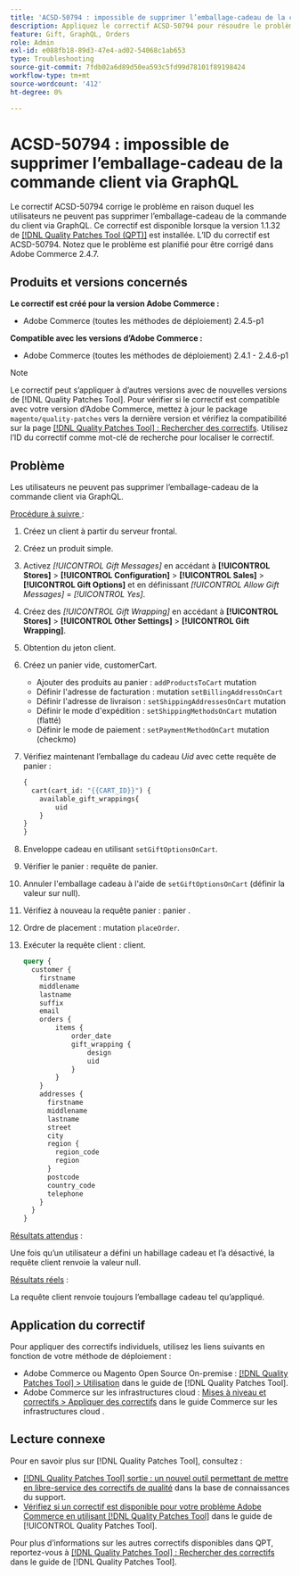 ```yaml
---
title: 'ACSD-50794 : impossible de supprimer l’emballage-cadeau de la commande client via GraphQL'
description: Appliquez le correctif ACSD-50794 pour résoudre le problème d’Adobe Commerce en raison duquel les utilisateurs ne peuvent pas supprimer l’emballage-cadeau de la commande client via GraphQL.
feature: Gift, GraphQL, Orders
role: Admin
exl-id: e088fb18-89d3-47e4-ad02-54068c1ab653
type: Troubleshooting
source-git-commit: 7fdb02a6d89d50ea593c5fd99d78101f89198424
workflow-type: tm+mt
source-wordcount: '412'
ht-degree: 0%

---
```


# ACSD-50794 : impossible de supprimer l’emballage-cadeau de la commande client via GraphQL

Le correctif ACSD-50794 corrige le problème en raison duquel les utilisateurs ne peuvent pas supprimer l’emballage-cadeau de la commande du client via GraphQL. Ce correctif est disponible lorsque la version 1.1.32 de [[!DNL Quality Patches Tool (QPT)]](https://experienceleague.adobe.com/fr/docs/commerce-operations/tools/quality-patches-tool/quality-patches-tool-to-self-serve-quality-patches) est installée. L’ID du correctif est ACSD-50794. Notez que le problème est planifié pour être corrigé dans Adobe Commerce 2.4.7.

## Produits et versions concernés

**Le correctif est créé pour la version Adobe Commerce :**

* Adobe Commerce (toutes les méthodes de déploiement) 2.4.5-p1

**Compatible avec les versions d’Adobe Commerce :**

* Adobe Commerce (toutes les méthodes de déploiement) 2.4.1 - 2.4.6-p1

>[!NOTE]
>
>Le correctif peut s’appliquer à d’autres versions avec de nouvelles versions de [!DNL Quality Patches Tool]. Pour vérifier si le correctif est compatible avec votre version d’Adobe Commerce, mettez à jour le package `magento/quality-patches` vers la dernière version et vérifiez la compatibilité sur la page [[!DNL Quality Patches Tool] : Rechercher des correctifs](https://experienceleague.adobe.com/tools/commerce-quality-patches/index.html?lang=fr). Utilisez l’ID du correctif comme mot-clé de recherche pour localiser le correctif.

## Problème

Les utilisateurs ne peuvent pas supprimer l’emballage-cadeau de la commande client via GraphQL.

<u>Procédure à suivre </u> :

1. Créez un client à partir du serveur frontal.
1. Créez un produit simple.
1. Activez *[!UICONTROL Gift Messages]* en accédant à **[!UICONTROL Stores]** > **[!UICONTROL Configuration]** > **[!UICONTROL Sales]** > **[!UICONTROL Gift Options]** et en définissant *[!UICONTROL Allow Gift Messages]* = *[!UICONTROL Yes]*.
1. Créez des *[!UICONTROL Gift Wrapping]* en accédant à **[!UICONTROL Stores]** > **[!UICONTROL Other Settings]** > **[!UICONTROL Gift Wrapping]**.
1. Obtention du jeton client.
1. Créez un panier vide, customerCart.
   * Ajouter des produits au panier : `addProductsToCart` mutation
   * Définir l&#39;adresse de facturation : mutation `setBillingAddressOnCart`
   * Définir l&#39;adresse de livraison : `setShippingAddressesOnCart` mutation
   * Définir le mode d&#39;expédition : `setShippingMethodsOnCart` mutation (flatté)
   * Définir le mode de paiement : `setPaymentMethodOnCart` mutation (checkmo)
1. Vérifiez maintenant l’emballage du cadeau *Uid* avec cette requête de panier :

   ```GraphQL
   {
     cart(cart_id: "{{CART_ID}}") {
       available_gift_wrappings{
           uid
       }
   }
   }
   ```

1. Enveloppe cadeau en utilisant `setGiftOptionsOnCart`.
1. Vérifier le panier : requête de panier.
1. Annuler l&#39;emballage cadeau à l&#39;aide de `setGiftOptionsOnCart` (définir la valeur sur null).
1. Vérifiez à nouveau la requête panier : panier .
1. Ordre de placement : mutation `placeOrder`.
1. Exécuter la requête client : client.

   ```GraphQL
   query {
     customer {
       firstname
       middlename
       lastname
       suffix
       email
       orders {
           items {
               order_date
               gift_wrapping {
                   design
                   uid
               }
           }
       }
       addresses {
         firstname
         middlename
         lastname
         street
         city
         region {
           region_code
           region
         }
         postcode
         country_code
         telephone
       }
     }
   }
   ```

<u>Résultats attendus</u> :

Une fois qu’un utilisateur a défini un habillage cadeau et l’a désactivé, la requête client renvoie la valeur null.

<u>Résultats réels</u> :

La requête client renvoie toujours l’emballage cadeau tel qu’appliqué.

## Application du correctif

Pour appliquer des correctifs individuels, utilisez les liens suivants en fonction de votre méthode de déploiement :

* Adobe Commerce ou Magento Open Source On-premise : [[!DNL Quality Patches Tool] > Utilisation](/help/tools/quality-patches-tool/usage.md) dans le guide de [!DNL Quality Patches Tool].
* Adobe Commerce sur les infrastructures cloud : [Mises à niveau et correctifs > Appliquer des correctifs](https://experienceleague.adobe.com/docs/commerce-cloud-service/user-guide/develop/upgrade/apply-patches.html?lang=fr) dans le guide Commerce sur les infrastructures cloud .

## Lecture connexe

Pour en savoir plus sur [!DNL Quality Patches Tool], consultez :

* [[!DNL Quality Patches Tool] sortie : un nouvel outil permettant de mettre en libre-service des correctifs de qualité](https://experienceleague.adobe.com/fr/docs/commerce-operations/tools/quality-patches-tool/quality-patches-tool-to-self-serve-quality-patches) dans la base de connaissances du support.
* [Vérifiez si un correctif est disponible pour votre problème Adobe Commerce en utilisant [!DNL Quality Patches Tool]](/help/tools/quality-patches-tool/patches-available-in-qpt/check-patch-for-magento-issue-with-magento-quality-patches.md) dans le guide de [!UICONTROL Quality Patches Tool].


Pour plus d’informations sur les autres correctifs disponibles dans QPT, reportez-vous à [[!DNL Quality Patches Tool] : Rechercher des correctifs](https://experienceleague.adobe.com/tools/commerce-quality-patches/index.html?lang=fr) dans le guide de [!DNL Quality Patches Tool].
